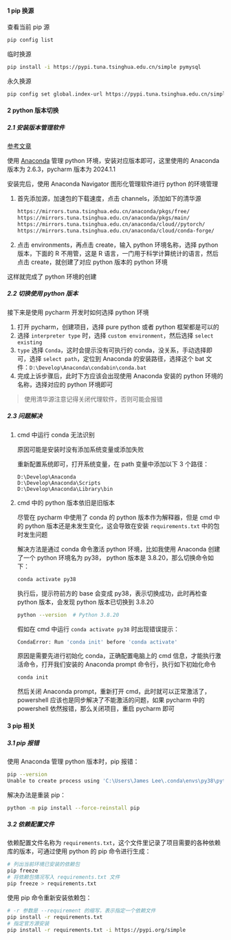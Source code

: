 #### 1 pip 换源

查看当前 pip 源

```sh
pip config list
```

临时换源

```sh
pip install -i https://pypi.tuna.tsinghua.edu.cn/simple pymysql
```

永久换源

```sh
pip config set global.index-url https://pypi.tuna.tsinghua.edu.cn/simple
```

#### 2 python 版本切换

##### 2.1 安装版本管理软件

[参考文章](https://blog.csdn.net/tqlisno1/article/details/108908775)

使用 [Anaconda](https://www.anaconda.com/) 管理 python 环境，安装对应版本即可，这里使用的 Anaconda 版本为 2.6.3，pycharm 版本为 2024.1.1

安装完后，使用 Anaconda Navigator 图形化管理软件进行 python 的环境管理

1. 首先添加源，加速包的下载速度，点击 channels，添加如下的清华源

   ```sh
   https://mirrors.tuna.tsinghua.edu.cn/anaconda/pkgs/free/
   https://mirrors.tuna.tsinghua.edu.cn/anaconda/pkgs/main/
   https://mirrors.tuna.tsinghua.edu.cn/anaconda/cloud//pytorch/
   https://mirrors.tuna.tsinghua.edu.cn/anaconda/cloud/conda-forge/
   ```

2. 点击 environments，再点击 create，输入 python 环境名称，选择 python 版本，下面的 R 不用管，这是 R 语言，一门用于科学计算统计的语言，然后点击 create，就创建了对应 python 版本的 python 环境

这样就完成了 python 环境的创建

##### 2.2 切换使用 python 版本

接下来是使用 pycharm 开发时如何选择 python 环境

1. 打开 pycharm，创建项目，选择 pure python 或者 python 框架都是可以的
2. 选择 `interpreter type` 时，选择 `custom environment`，然后选择 `select existing`
3. `type` 选择 `Conda`，这时会提示没有可执行的  conda，没关系，手动选择即可，选择 `select path`，定位到 Anaconda 的安装路径，选择这个 bat 文件：`D:\Develop\Anaconda\condabin\conda.bat`
4. 完成上诉步骤后，此时下方应该会出现使用 Anaconda 安装的 python 环境的名称，选择对应的 python 环境即可

> 使用清华源注意记得关闭代理软件，否则可能会报错

##### 2.3 问题解决

1. cmd 中运行 conda 无法识别

   原因可能是安装时没有添加系统变量或添加失败

   重新配置系统即可，打开系统变量，在 path 变量中添加以下 3 个路径：

   ```text
   D:\Develop\Anaconda
   D:\Develop\Anaconda\Scripts
   D:\Develop\Anaconda\Library\bin
   ```

2. cmd 中的 python 版本依旧是旧版本

   尽管在 pycharm 中使用了 conda 的 python 版本作为解释器，但是 cmd 中的 python 版本还是未发生变化，这会导致在安装 `requirements.txt` 中的包时发生问题

   解决方法是通过 conda 命令激活 python 环境，比如我使用 Anaconda 创建了一个 python 环境名为 py38， python 版本是 3.8.20，那么切换命令如下：

   ```sh
   conda activate py38
   ```

   执行后，提示符前方的 base 会变成 py38，表示切换成功，此时再检查 python 版本，会发现 python 版本已切换到 3.8.20

   ```sh
   python --version  # Python 3.8.20
   ```

   假如在 cmd 中运行 `conda activate py38` 时出现错误提示：

   ```sh
   CondaError: Run 'conda init' before 'conda activate'
   ```

   原因是需要先进行初始化 conda，正确配置电脑上的 cmd 信息，才能执行激活命令，打开我们安装的 Anaconda prompt 命令行，执行如下初始化命令

   ```sh
   conda init
   ```

   然后关闭 Anaconda prompt，重新打开 cmd，此时就可以正常激活了，powershell 应该也是同步解决了不能激活的问题，如果 pycharm 中的 powershell 依然报错，那么关闭项目，重启 pycharm 即可

#### 3 pip 相关

##### 3.1 pip 报错

使用 Anaconda 管理 python 版本时，pip 报错：

```sh
pip --version
Unable to create process using 'C:\Users\James Lee\.conda\envs\py38\python.exe "C:\Users\James Lee\.conda\envs\py38\Scripts\pip-script.py" --version'
```

解决办法是重装 pip：

```sh
python -m pip install --force-reinstall pip
```

##### 3.2 依赖配置文件

依赖配置文件名称为 `requirements.txt`，这个文件里记录了项目需要的各种依赖库的版本，可通过使用 python 的 pip 命令进行生成：

```sh
# 列出当前环境已安装的依赖包
pip freeze
# 将依赖包情况写入 requirements.txt 文件
pip freeze > requirements.txt
```

使用 pip 命令重新安装依赖包：

```sh
# -r 参数是 --requirement 的缩写，表示指定一个依赖文件
pip install -r requirements.txt
# 指定官方源安装
pip install -r requirements.txt -i https://pypi.org/simple
```

